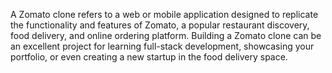 A Zomato clone refers to a web or mobile application designed to replicate the functionality and features of Zomato, a popular restaurant discovery, food delivery, and online ordering platform. Building a Zomato clone can be an excellent project for learning full-stack development, showcasing your portfolio, or even creating a new startup in the food delivery space.
